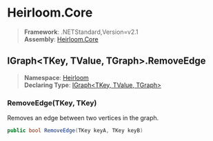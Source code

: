 # Heirloom.Core

> **Framework**: .NETStandard,Version=v2.1  
> **Assembly**: [Heirloom.Core][0]  

## IGraph\<TKey, TValue, TGraph>.RemoveEdge

> **Namespace**: [Heirloom][0]  
> **Declaring Type**: [IGraph\<TKey, TValue, TGraph>][1]  

### RemoveEdge(TKey, TKey)

Removes an edge between two vertices in the graph.

```cs
public bool RemoveEdge(TKey keyA, TKey keyB)
```

[0]: ../../../Heirloom.Core.md
[1]: ../IGraph[TKey,TValue,TGraph].md
